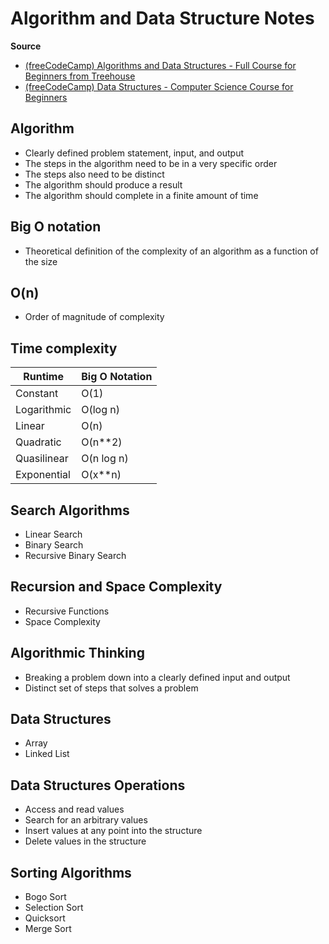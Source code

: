 # Algorithm and Data Structure Notes
**Source** 
- [(freeCodeCamp) Algorithms and Data Structures - Full Course for Beginners from Treehouse](https://www.youtube.com/watch?v=8hly31xKli0&list=PLxYl8bTjDW0KHMadqFN7HI8IsvWV5zU9X&index=3&t=1s&ab_channel=freeCodeCamp.org)
- [(freeCodeCamp) Data Structures - Computer Science Course for Beginners](https://www.youtube.com/watch?v=zg9ih6SVACc&list=PLxYl8bTjDW0KHMadqFN7HI8IsvWV5zU9X&index=6&ab_channel=freeCodeCamp.org)


## Algorithm
- Clearly defined problem statement, input, and output
- The steps in the algorithm need to be in a very specific order
- The steps also need to be distinct
- The algorithm should produce a result
- The algorithm should complete in a finite amount of time

## Big O notation
- Theoretical definition of the complexity of an algorithm as a function of the size

## O(n)
- Order of magnitude of complexity

## Time complexity
| Runtime | Big O Notation |
|---------|----------------|
|Constant|O(1)|
|Logarithmic|O(log n)|
|Linear|O(n)|
|Quadratic|O(n**2)|
|Quasilinear|O(n log n)|
|Exponential|O(x**n)|


## Search Algorithms
- Linear Search
- Binary Search
- Recursive Binary Search

## Recursion and Space Complexity
- Recursive Functions
- Space Complexity

## Algorithmic Thinking
- Breaking a problem down into a clearly defined input and output
- Distinct set of steps that solves a problem

## Data Structures
- Array
- Linked List

## Data Structures Operations
- Access and read values
- Search for an arbitrary values
- Insert values at any point into the structure
- Delete values in the structure

## Sorting Algorithms
- Bogo Sort
- Selection Sort
- Quicksort
- Merge Sort


